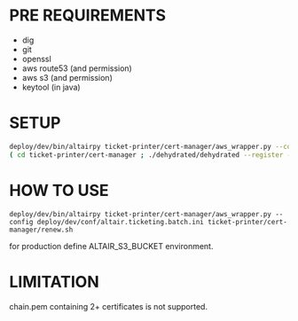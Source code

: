 # PRE REQUIREMENTS

- dig
- git
- openssl
- aws route53 (and permission)
- aws s3 (and permission)
- keytool (in java)

# SETUP

```sh
deploy/dev/bin/altairpy ticket-printer/cert-manager/aws_wrapper.py --config deploy/dev/conf/altair.ticketing.batch.ini ticket-printer/cert-manager/setup.py
( cd ticket-printer/cert-manager ; ./dehydrated/dehydrated --register --accept-terms )
```

# HOW TO USE

```
deploy/dev/bin/altairpy ticket-printer/cert-manager/aws_wrapper.py --config deploy/dev/conf/altair.ticketing.batch.ini ticket-printer/cert-manager/renew.sh
```

for production define ALTAIR_S3_BUCKET environment.

# LIMITATION

chain.pem containing 2+ certificates is not supported.
